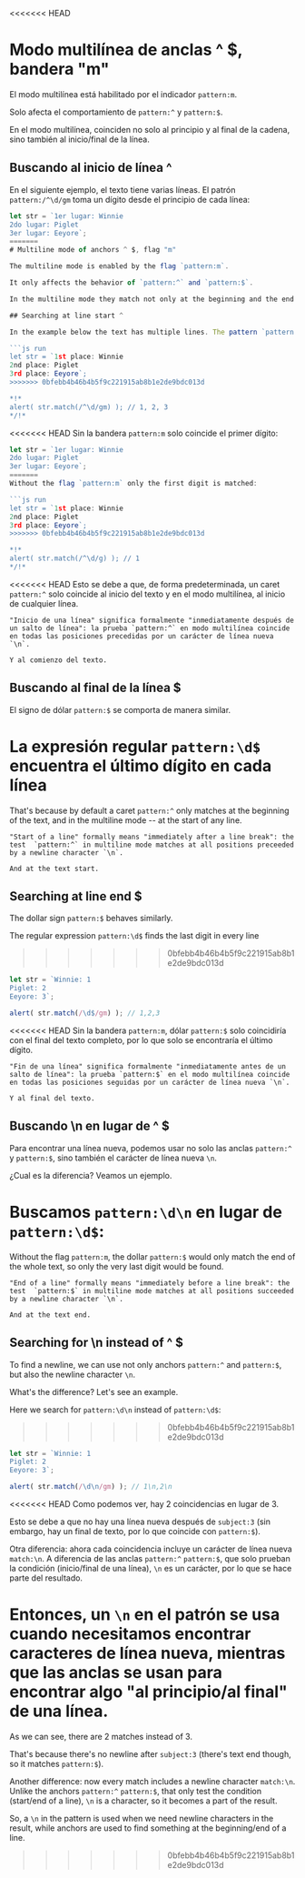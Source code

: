 <<<<<<< HEAD
# Modo multilínea de anclas ^ $, bandera "m"

El modo multilínea está habilitado por el indicador `pattern:m`.

Solo afecta el comportamiento de `pattern:^` y `pattern:$`.

En el modo multilínea, coinciden no solo al principio y al final de la cadena, sino también al inicio/final de la línea.

## Buscando al inicio de línea ^

En el siguiente ejemplo, el texto tiene varias líneas. El patrón `pattern:/^\d/gm` toma un dígito desde el principio de cada línea:

```js run
let str = `1er lugar: Winnie
2do lugar: Piglet
3er lugar: Eeyore`;
=======
# Multiline mode of anchors ^ $, flag "m"

The multiline mode is enabled by the flag `pattern:m`.

It only affects the behavior of `pattern:^` and `pattern:$`.

In the multiline mode they match not only at the beginning and the end of the string, but also at start/end of line.

## Searching at line start ^

In the example below the text has multiple lines. The pattern `pattern:/^\d/gm` takes a digit from the beginning of each line:

```js run
let str = `1st place: Winnie
2nd place: Piglet
3rd place: Eeyore`;
>>>>>>> 0bfebb4b46b4b5f9c221915ab8b1e2de9bdc013d

*!*
alert( str.match(/^\d/gm) ); // 1, 2, 3
*/!*
```

<<<<<<< HEAD
Sin la bandera `pattern:m` solo coincide el primer dígito:

```js run
let str = `1er lugar: Winnie
2do lugar: Piglet
3er lugar: Eeyore`;
=======
Without the flag `pattern:m` only the first digit is matched:

```js run
let str = `1st place: Winnie
2nd place: Piglet
3rd place: Eeyore`;
>>>>>>> 0bfebb4b46b4b5f9c221915ab8b1e2de9bdc013d

*!*
alert( str.match(/^\d/g) ); // 1
*/!*
```

<<<<<<< HEAD
Esto se debe a que, de forma predeterminada, un caret `pattern:^` solo coincide al inicio del texto y en el modo multilínea, al inicio de cualquier línea.

```smart
"Inicio de una línea" significa formalmente "inmediatamente después de un salto de línea": la prueba `pattern:^` en modo multilínea coincide en todas las posiciones precedidas por un carácter de línea nueva `\n`.

Y al comienzo del texto.
```

## Buscando al final de la línea $

El signo de dólar `pattern:$` se comporta de manera similar.

La expresión regular `pattern:\d$` encuentra el último dígito en cada línea
=======
That's because by default a caret `pattern:^` only matches at the beginning of the text, and in the multiline mode -- at the start of any line.

```smart
"Start of a line" formally means "immediately after a line break": the test  `pattern:^` in multiline mode matches at all positions preceeded by a newline character `\n`.

And at the text start.
```

## Searching at line end $

The dollar sign `pattern:$` behaves similarly.

The regular expression `pattern:\d$` finds the last digit in every line
>>>>>>> 0bfebb4b46b4b5f9c221915ab8b1e2de9bdc013d

```js run
let str = `Winnie: 1
Piglet: 2
Eeyore: 3`;

alert( str.match(/\d$/gm) ); // 1,2,3
```

<<<<<<< HEAD
Sin la bandera `pattern:m`, dólar `pattern:$` solo coincidiría con el final del texto completo, por lo que solo se encontraría el último dígito.

```smart
"Fin de una línea" significa formalmente "inmediatamente antes de un salto de línea": la prueba `pattern:$` en el modo multilínea coincide en todas las posiciones seguidas por un carácter de línea nueva `\n`.

Y al final del texto.
```

## Buscando \n en lugar de ^ $

Para encontrar una línea nueva, podemos usar no solo las anclas `pattern:^` y `pattern:$`, sino también el carácter de línea nueva `\n`.

¿Cual es la diferencia? Veamos un ejemplo.

Buscamos `pattern:\d\n` en lugar de `pattern:\d$`:
=======
Without the flag `pattern:m`, the dollar `pattern:$` would only match the end of the whole text, so only the very last digit would be found.

```smart
"End of a line" formally means "immediately before a line break": the test  `pattern:$` in multiline mode matches at all positions succeeded by a newline character `\n`.

And at the text end.
```

## Searching for \n instead of ^ $

To find a newline, we can use not only anchors `pattern:^` and `pattern:$`, but also the newline character `\n`.

What's the difference? Let's see an example.

Here we search for `pattern:\d\n` instead of `pattern:\d$`:
>>>>>>> 0bfebb4b46b4b5f9c221915ab8b1e2de9bdc013d

```js run
let str = `Winnie: 1
Piglet: 2
Eeyore: 3`;

alert( str.match(/\d\n/gm) ); // 1\n,2\n
```

<<<<<<< HEAD
Como podemos ver, hay 2 coincidencias en lugar de 3.

Esto se debe a que no hay una línea nueva después de `subject:3` (sin embargo, hay un final de texto, por lo que coincide con `pattern:$`).

Otra diferencia: ahora cada coincidencia incluye un carácter de línea nueva `match:\n`. A diferencia de las anclas `pattern:^` `pattern:$`, que solo prueban la condición (inicio/final de una línea), `\n` es un carácter, por lo que se hace parte del resultado.

Entonces, un `\n` en el patrón se usa cuando necesitamos encontrar caracteres de línea nueva, mientras que las anclas se usan para encontrar algo "al principio/al final" de una línea.
=======
As we can see, there are 2 matches instead of 3.

That's because there's no newline after `subject:3` (there's text end though, so it matches `pattern:$`).

Another difference: now every match includes a newline character `match:\n`. Unlike the anchors `pattern:^` `pattern:$`, that only test the condition (start/end of a line), `\n` is a character, so it becomes a part of the result.

So, a `\n` in the pattern is used when we need newline characters in the result, while anchors are used to find something at the beginning/end of a line.
>>>>>>> 0bfebb4b46b4b5f9c221915ab8b1e2de9bdc013d
